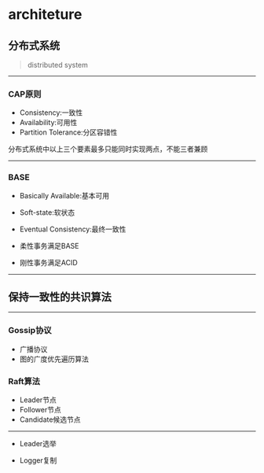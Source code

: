 # architeture

## 分布式系统
> distributed system

---
### CAP原则
- Consistency:一致性
- Availability:可用性
- Partition Tolerance:分区容错性

分布式系统中以上三个要素最多只能同时实现两点，不能三者兼顾

---
### BASE

- Basically Available:基本可用
- Soft-state:软状态
- Eventual Consistency:最终一致性


- 柔性事务满足BASE
- 刚性事务满足ACID
---


## 保持一致性的共识算法

---
### Gossip协议
- 广播协议
- 图的广度优先遍历算法


### Raft算法

- Leader节点
- Follower节点
- Candidate候选节点

---
- Leader选举

- Logger复制